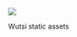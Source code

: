 [![](https://github.com/wutsi/wutsi-assets/actions/workflows/sync_s3.yml/badge.svg)](https://github.com/wutsi/wutsi-assets/actions/workflows/sync_s3.yml)

Wutsi static assets
